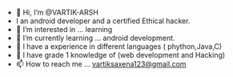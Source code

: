- 👋 Hi, I’m @VARTIK-ARSH
- I an android developer and a certified Ethical hacker.
- 👀 I’m interested in ... learning
- 🌱 I’m currently learning ... android development.
- 💞️ I have a experience in different languages ( phython,Java,C)
- 💞️ I have grade 1 knowledge of (web development and Hacking)
- 📫 How to reach me ... vartiksaxena123@gmail.com

<!---
VARTIK-ARSH/VARTIK-ARSH is a ✨ special ✨ repository because its `README.md` (this file) appears on your GitHub profile.
You can click the Preview link to take a look at your changes.
--->
